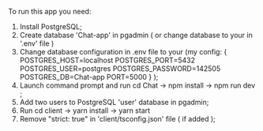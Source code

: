 To run this app you need:
1. Install PostgreSQL;
2. Create database 'Chat-app' in pgadmin ( or change database to your in '.env' file )
3. Change database configuration in .env file to your (my config:
{ POSTGRES_HOST=localhost
POSTGRES_PORT=5432
POSTGRES_USER=postgres
POSTGRES_PASSWORD=142505
POSTGRES_DB=Chat-app
PORT=5000 } );
4. Launch command prompt and run cd Chat -> npm install -> npm run dev ;
5. Add two users to PostgreSQL 'user' database in pgadmin;
6. Run cd client -> yarn install -> yarn start
7. Remove "strict: true" in 'client/tsconfig.json' file ( if added );